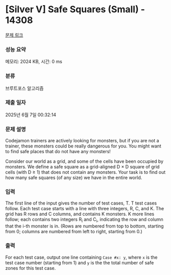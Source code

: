 # [Silver V] Safe Squares (Small) - 14308 

[문제 링크](https://www.acmicpc.net/problem/14308) 

### 성능 요약

메모리: 2024 KB, 시간: 0 ms

### 분류

브루트포스 알고리즘

### 제출 일자

2025년 6월 7일 00:32:14

### 문제 설명

<p>Codejamon trainers are actively looking for monsters, but if you are not a trainer, these monsters could be really dangerous for you. You might want to find safe places that do not have any monsters!</p>

<p>Consider our world as a grid, and some of the cells have been occupied by monsters. We define a safe square as a grid-aligned D × D square of grid cells (with D ≥ 1) that does not contain any monsters. Your task is to find out how many safe squares (of any size) we have in the entire world.</p>

### 입력 

 <p>The first line of the input gives the number of test cases, T. T test cases follow. Each test case starts with a line with three integers, R, C, and K. The grid has R rows and C columns, and contains K monsters. K more lines follow; each contains two integers R<sub>i</sub> and C<sub>i</sub>, indicating the row and column that the i-th monster is in. (Rows are numbered from top to bottom, starting from 0; columns are numbered from left to right, starting from 0.)</p>

### 출력 

 <p>For each test case, output one line containing <code>Case #x: y</code>, where <code>x</code> is the test case number (starting from 1) and <code>y</code> is the the total number of safe zones for this test case.</p>

